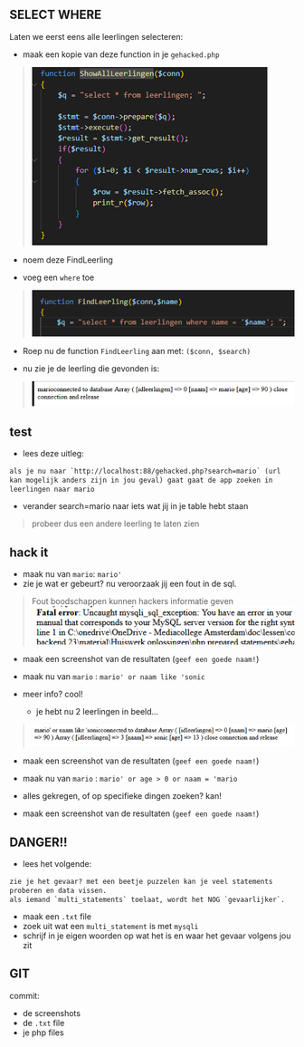 
## SELECT WHERE

Laten we eerst eens alle leerlingen selecteren:
- maak een kopie van deze function in je `gehacked.php`
>![](img/showleerlingenall.PNG)
- noem deze FindLeerling

- voeg een `where` toe
>![](img/findleerling.PNG)

- Roep nu de function `FindLeerling` aan met:
`($conn, $search)`

- nu zie je de leerling die gevonden is:
>![](img/result.PNG)

## test

- lees deze uitleg:
```
als je nu naar `http://localhost:88/gehacked.php?search=mario` (url kan mogelijk anders zijn in jou geval) gaat gaat de app zoeken in leerlingen naar mario
```

- verander search=mario naar iets wat jij in je table hebt staan
> probeer dus een andere leerling te laten zien

## hack it

- maak nu van `mario`: `mario'`
- zie je wat er gebeurt? nu veroorzaak jij een fout in de sql. 
> Fout boodschappen kunnen hackers informatie geven
> ![](img/error.PNG)
- maak een screenshot van de resultaten (`geef een goede naam!`)

- maak nu van `mario` : `mario' or naam like 'sonic`
- meer info? cool!
    - je hebt nu 2 leerlingen in beeld...
>![](img/woops.PNG)
- maak een screenshot van de resultaten (`geef een goede naam!`)

- maak nu van `mario` : `mario' or age > 0 or naam = 'mario`
- alles gekregen, of op specifieke dingen zoeken? kan!
- maak een screenshot van de resultaten (`geef een goede naam!`)

## DANGER!!

- lees het volgende:
```
zie je het gevaar? met een beetje puzzelen kan je veel statements proberen en data vissen.
als iemand `multi_statements` toelaat, wordt het NOG `gevaarlijker`.

```
- maak een `.txt` file
- zoek uit wat een `multi_statement` is met `mysqli`
- schrijf in je eigen woorden op wat het is en waar het gevaar volgens jou zit


## GIT

commit:
- de screenshots 
- de `.txt` file
- je php files
